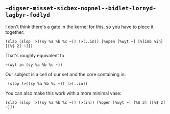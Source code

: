 ## `~digser-misset-sicbex-nopnel--bidlet-lornyd-lagbyr-fodlyd`
I don't think there's a gate in the kernel for this, so you have to piece it together:

```
(slap (slop !>((sy %a %b %c ~)) !>(..in)) [%open [%wyt ~] [%limb %in] [[%$ 2] ~]])
```

That's roughly equivalent to

```
~(wyt in (sy %a %b %c ~))
```

Our subject is a cell of our set and the core containing in:

```
 (slop !>((sy %a %b %c ~)) !>(..in))
```

You can also make this work with a more minimal vase:

```
(slap (slop !>((sy %a %b %c ~)) !>(in)) [%open [%wyt ~] [%$ 3] [[%$ 2] ~]])
```